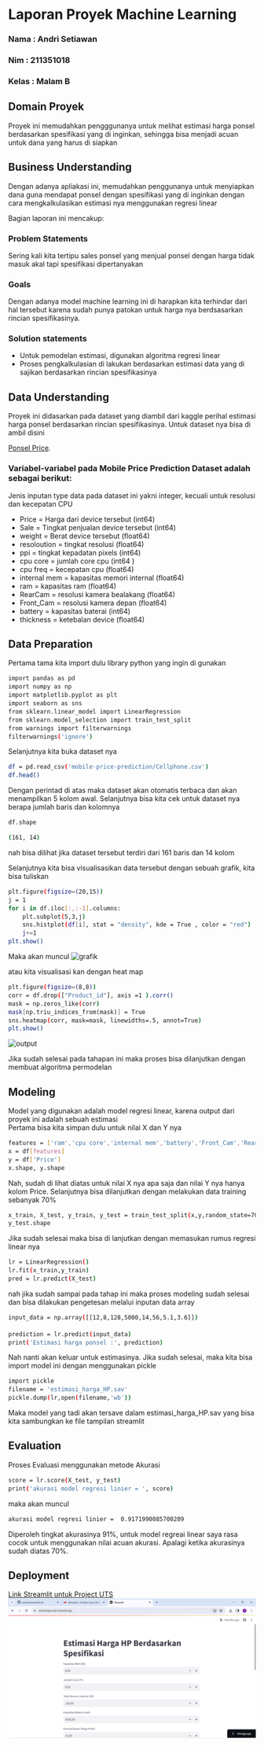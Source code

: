 # Laporan Proyek Machine Learning
### Nama : Andri Setiawan
### Nim : 211351018
### Kelas : Malam B

## Domain Proyek

Proyek ini memudahkan pengggunanya untuk melihat estimasi harga ponsel berdasarkan spesifikasi yang di inginkan, sehingga bisa menjadi acuan untuk dana yang harus di siapkan


## Business Understanding

Dengan adanya apliakasi ini, memudahkan penggunanya untuk menyiapkan dana guna mendapat ponsel dengan spesifikasi yang di inginkan dengan cara mengkalkulasikan estimasi nya menggunakan regresi linear

Bagian laporan ini mencakup:

### Problem Statements

Sering kali kita tertipu sales ponsel yang menjual ponsel dengan harga tidak masuk akal tapi spesifikasi dipertanyakan

### Goals

Dengan adanya model machine learning ini di harapkan kita terhindar dari hal tersebut karena sudah punya patokan untuk harga nya berdsasarkan rincian spesifikasinya.

  ### Solution statements
  - Untuk pemodelan estimasi, digunakan algoritma regresi linear
  - Proses pengkalkulasian di lakukan berdasarkan estimasi data yang di sajikan berdasarkan rincian spesifikasinya

## Data Understanding
Proyek ini didasarkan pada dataset yang diambil dari kaggle perihal estimasi harga ponsel berdasarkan rincian spesifikasinya. Untuk dataset nya bisa di ambil disini<br>

[Ponsel Price](https://www.kaggle.com/datasets/mohannapd/mobile-price-prediction).

### Variabel-variabel pada Mobile Price Prediction Dataset adalah sebagai berikut:
Jenis inputan type data pada dataset ini yakni integer, kecuali untuk resolusi dan kecepatan CPU
- Price = Harga dari device tersebut (int64) 
- Sale = Tingkat penjualan device tersebut (int64)  
- weight = Berat device tersebut (float64)
- resoloution = tingkat resolusi (float64)
- ppi = tingkat kepadatan pixels (int64)  
- cpu core = jumlah core cpu (int64 ) 
- cpu freq = kecepatan cpu (float64)
- internal mem = kapasitas memori internal (float64)
- ram = kapasitas ram (float64)
- RearCam = resolusi kamera bealakang (float64)
- Front_Cam = resolusi kamera depan (float64)
- battery = kapasitas baterai (int64)  
- thickness = ketebalan device (float64)

## Data Preparation
Pertama tama kita import dulu library python yang ingin di gunakan
```bash
import pandas as pd
import numpy as np
import matplotlib.pyplot as plt
import seaborn as sns
from sklearn.linear_model import LinearRegression
from sklearn.model_selection import train_test_split
from warnings import filterwarnings
filterwarnings('ignore')
```
Selanjutnya kita buka dataset nya

```bash
df = pd.read_csv('mobile-price-prediction/Cellphone.csv')
df.head()
```
Dengan perintad di atas maka dataset akan otomatis terbaca dan akan menampilkan 5 kolom awal.
Selanjutnya bisa kita cek untuk dataset nya berapa jumlah baris dan kolomnya

```bash
df.shape
```
```bash
(161, 14)
```
nah bisa dilihat jika dataset tersebut terdiri dari 161 baris dan 14 kolom

Selanjutnya kita bisa visualisasikan data tersebut dengan sebuah grafik, kita bisa tuliskan
```bash
plt.figure(figsize=(20,15))
j = 1
for i in df.iloc[:,:-1].columns:
    plt.subplot(5,3,j)
    sns.histplot(df[i], stat = "density", kde = True , color = "red")
    j+=1
plt.show()
```
Maka akan muncul
![grafik](https://github.com/andrisetiawan03/uts/assets/148999404/0fdb8277-6e90-457d-94d5-71de3d7fad1a)

atau kita visualisasi kan dengan heat map
```bash
plt.figure(figsize=(8,8))
corr = df.drop(["Product_id"], axis =1 ).corr()
mask = np.zeros_like(corr)
mask[np.triu_indices_from(mask)] = True
sns.heatmap(corr, mask=mask, linewidths=.5, annot=True)
plt.show()
```
![output](https://github.com/andrisetiawan03/uts/assets/148999404/ea48237d-f512-464c-a505-1cf58a4e14e0)



Jika sudah selesai pada tahapan ini maka proses bisa dilanjutkan dengan membuat algoritma permodelan


## Modeling
Model yang digunakan adalah model regresi linear, karena output dari proyek ini adalah sebuah estimasi<br>
Pertama bisa kita simpan dulu untuk nilai X dan Y nya

```bash
features = ['ram','cpu core','internal mem','battery','Front_Cam','RearCam','resoloution','cpu freq']
x = df[features]
y = df['Price']
x.shape, y.shape
```
Nah, sudah di lihat diatas untuk nilai X nya apa saja dan nilai Y nya hanya kolom Price.
Selanjutnya bisa dilanjutkan dengan melakukan data training sebanyak 70%
```bash
x_train, X_test, y_train, y_test = train_test_split(x,y,random_state=70)
y_test.shape
```
Jika sudah selesai maka bisa di lanjutkan dengan memasukan rumus regresi linear nya

```bash
lr = LinearRegression()
lr.fit(x_train,y_train)
pred = lr.predict(X_test)
```
nah jika sudah sampai pada tahap ini maka proses modeling sudah selesai dan bisa dilakukan pengetesan melalui inputan data array
```bash
input_data = np.array([[12,8,128,5000,14,56,5.1,3.6]])

prediction = lr.predict(input_data)
print('Estimasi harga ponsel :', prediction)
```
Nah nanti akan keluar untuk estimasinya.
Jika sudah selesai, maka kita bisa import model ini dengan menggunakan pickle
```bash
import pickle
filename = 'estimasi_harga_HP.sav'
pickle.dump(lr,open(filename,'wb'))
```
Maka model yang tadi akan tersave dalam estimasi_harga_HP.sav yang bisa kita sambungkan ke file tampilan streamlit

## Evaluation
Proses Evaluasi menggunakan metode Akurasi
```bash
score = lr.score(X_test, y_test)
print('akurasi model regresi linier = ', score)
```
maka akan muncul
```bash
akurasi model regresi linier =  0.9171990085700209
```
Diperoleh tingkat akurasinya 91%, untuk model regreai linear saya rasa cocok untuk menggunakan nilai acuan akurasi. Apalagi ketika akurasinya sudah diatas 70%.

## Deployment
[Link Streamlit untuk Project UTS](https://estimasiponsel.streamlit.app/)
![alt text](https://github.com/andrisetiawan03/uts/blob/main/tampilan.png)
